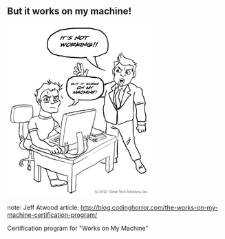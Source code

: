 ##  But it works on my machine!

![But it works on my machine!](img/but-it-works-on-my-machine.jpg)

note:
  Jeff Atwood article: http://blog.codinghorror.com/the-works-on-my-machine-certification-program/

  Certification program for "Works on My Machine"
